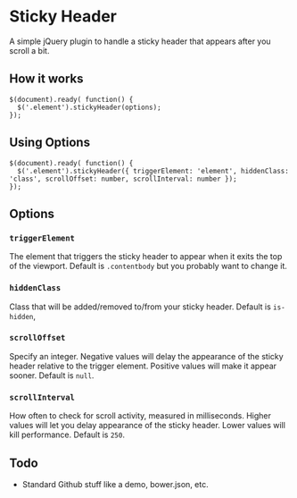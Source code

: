 # Sticky Header

A simple jQuery plugin to handle a sticky header that appears after you scroll a bit.

## How it works

    $(document).ready( function() {
      $('.element').stickyHeader(options);
    });

## Using Options

    $(document).ready( function() {
      $('.element').stickyHeader({ triggerElement: 'element', hiddenClass: 'class', scrollOffset: number, scrollInterval: number });
    });

## Options

### `triggerElement`

The element that triggers the sticky header to appear when it exits the top of the viewport. Default is `.contentbody` but you probably want to change it.

### `hiddenClass`

Class that will be added/removed to/from your sticky header. Default is `is-hidden`,

### `scrollOffset`

Specify an integer. Negative values will delay the appearance of the sticky header relative to the trigger element. Positive values will make it appear sooner. Default is `null`.

### `scrollInterval`

How often to check for scroll activity, measured in milliseconds. Higher values will let you delay appearance of the sticky header. Lower values will kill performance. Default is `250`.



## Todo

* Standard Github stuff like a demo, bower.json, etc.
